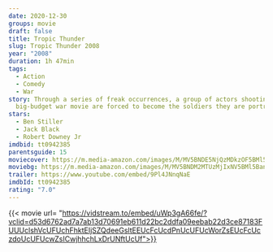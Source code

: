 ```yaml
---
date: 2020-12-30
groups: movie
draft: false
title: Tropic Thunder
slug: Tropic Thunder 2008
year: "2008"
duration: 1h 47min
tags:
  - Action
  - Comedy
  - War
story: Through a series of freak occurrences, a group of actors shooting a
  big-budget war movie are forced to become the soldiers they are portraying.
stars:
  - Ben Stiller
  - Jack Black
  - Robert Downey Jr
imdbid: tt0942385
parentsguide: 15
moviecover: https://m.media-amazon.com/images/M/MV5BNDE5NjQzMDkzOF5BMl5BanBnXkFtZTcwODI3ODI3MQ@@._V1_FMjpg_UY910_.jpg
moviebg: https://m.media-amazon.com/images/M/MV5BNDM2MTUzMjIxNV5BMl5BanBnXkFtZTcwNTcyOTcxNA@@._V1_FMjpg_UX1280_.jpg
trailer: https://www.youtube.com/embed/9Pl4JNnqNaE
imdbId: tt0942385
rating: "7.0"
---
```


{{< movie url= "https://vidstream.to/embed/uWp3gA66fe/?vclid=d53d6762ad7a7ab13d70691eb611d22bc2ddfa09eebab22d3ce87183FUUUclshVcUFUchFhktEIjSZQdeeGsltEEUcFcUcdPnUcUFUcWorZsEUcFcUczdoUcUFUcwZsICwjhhchLxDrUNftUcUf">}}
